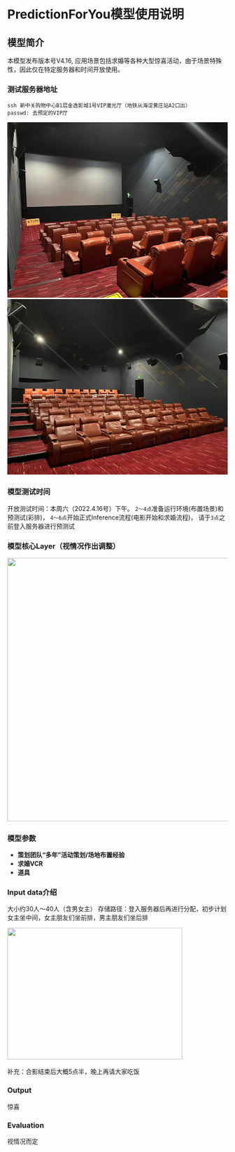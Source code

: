# PredictionForYou模型使用说明

## 模型简介
本模型发布版本号V4.16, 应用场景包括求婚等各种大型惊喜活动，由于场景特殊性，因此仅在特定服务器和时间开放使用。

### 测试服务器地址
```
ssh 新中关购物中心B1层金逸影城1号VIP激光厅（地铁从海淀黄庄站A2口出）
passwd: 去预定的VIP厅
```

<img src="./IP1.jpeg" width = "600" height = "400">
<img src="./IP2.jpeg" width = "600" height = "400">

### 模型测试时间
开放测试时间：本周六（2022.4.16号）下午。
```2～4点```准备运行环境(布置场景)和预测试(彩排)，
```4～6点```开始正式Inference流程(电影开始和求婚流程)，
请于```3点```之前登入服务器进行预测试

### 模型核心Layer（视情况作出调整）
<img src="./Layer.jpeg" width = "580" height = "600">

### 模型参数
- **策划团队“多年”活动策划/场地布置经验**
- **求婚VCR**
- **道具**

### Input data介绍
大小约30人～40人（含男女主）
存储路径：登入服务器后再进行分配，初步计划女主坐中间，女主朋友们坐前排，男主朋友们坐后排

<img src="./Path.jpeg" width = "400" height = "300">

补充：合影结束后大概5点半，晚上再请大家吃饭

### Output
惊喜

### Evaluation
视情况而定
